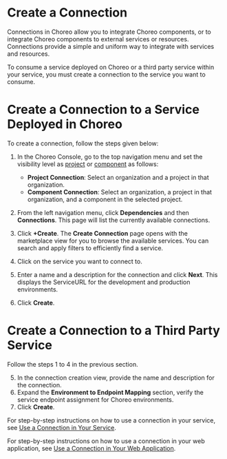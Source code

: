 # Create a Connection

Connections in Choreo allow you to integrate Choreo components, or to integrate Choreo components to external services or resources. Connections provide a simple and uniform way to integrate with services and resources.

To consume a service deployed on Choreo or a third party service within your service, you must create a connection to the service you want to consume. 

# Create a Connection to a Service Deployed in Choreo

To create a connection, follow the steps given below:

1. In the Choreo Console, go to the top navigation menu and set the visibility level as [project](../../choreo-concepts/connections.md#project-connections) or [component](../../choreo-concepts/connections.md#component-connections) as follows: 

    - **Project Connection**: Select an organization and a project in that organization. 
    - **Component Connection**: Select an organization, a project in that organization, and a component in the selected project. 

2. From the left navigation menu, click **Dependencies**  and then **Connections**. This page will list the currently available connections.
3. Click **+Create**. The **Create Connection** page opens with the marketplace view for you to browse the available services. You can search and apply filters to efficiently find a service.
4. Click on the service you want to connect to. 
5. Enter a name and a description for the connection and click **Next**. This displays the ServiceURL for the development and production environments. 
6. Click **Create**.

# Create a Connection to a Third Party Service

Follow the steps 1 to 4 in the previous section.

5. In the connection creation view, provide the name and description for the connection.
6. Expand the **Environment to Endpoint Mapping** section, verify the service endpoint assignment for Choreo environments.
7. Click **Create**.


For step-by-step instructions on how to use a connection in your service, see [Use a Connection in Your Service](./use-a-connection-in-your-service.md).

For step-by-step instructions on how to use a connection in your web application, see [Use a Connection in Your Web Application](./use-a-connection-in-your-web-application.md).
